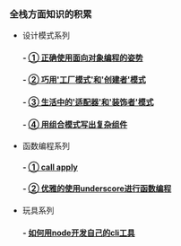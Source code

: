 ### 全栈方面知识的积累




 

 

- 设计模式系列  

  #### - [①  正确使用面向对象编程的姿势](https://github.com/pkwenda/blog/issues/1)
  #### - [②  巧用'工厂模式'和'创建者'模式](https://github.com/pkwenda/blog/issues/2)
  #### - [③  生活中的'适配器'和'装饰者'模式](https://github.com/pkwenda/blog/issues/3)
  #### - [④  用组合模式写出复杂组件](https://github.com/pkwenda/blog/issues/4)  

-  函数编程系列  



   #### - [① call apply](https://github.com/pkwenda/blog/issues/5)
   #### - [② 优雅的使用underscore进行函数编程](https://github.com/pkwenda/blog/issues/6)  

- 玩具系列  

  #### - [如何用node开发自己的cli工具](https://github.com/pkwenda/blog/issues/7)  
 
  
  
